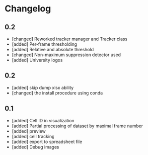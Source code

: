 # Changelog

## 0.2

* [changed] Reworked tracker manager and Tracker class
* [added] Per-frame thresholding
* [added] Relative and absolute threshold
* [changed] Non-maximum suppression detector used
* [added] University logos

## 0.2

* [added] skip dump xlsx ability
* [changed] the install procedure using conda

## 0.1

* [added] Cell ID in visualization
* [added] Partial processing of dataset by maximal frame number
* [added] preview
* [added] cell tracking
* [added] export to spreadsheet file
* [added] Debug images